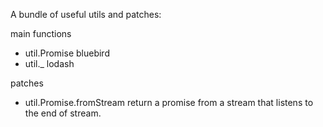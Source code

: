 A bundle of useful utils and patches:



main functions
- util.Promise          bluebird
- util._                lodash



patches
- util.Promise.fromStream     return a promise from a stream that listens to the end of stream.
